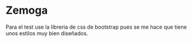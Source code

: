 # Zemoga

Para el test use la libreria de css de bootstrap pues se me hace que tiene unos estilos muy bien diseñados. 
